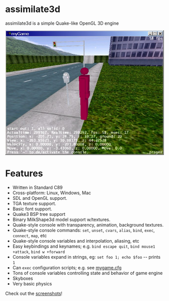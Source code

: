 # assimilate3d

assimilate3d is a simple Quake-like OpenGL 3D engine

![screenshot](screenshots/entities2.jpg)

# Features

* Written in Standard C89
* Cross-platform: Linux, Windows, Mac
* SDL and OpenGL support.
* TGA texture support.
* Basic font support.
* Quake3 BSP tree support
* Binary MilkShape3d model support w/textures.
* Quake-style console with transparency, animation, background textures.
* Quake-style console commands: `set`, `unset`, `cvars`, `alias`, `bind`, `exec`, `connect`, `map`, etc
* Quake-style console variables and interpolation, aliasing, etc
* Easy keybindings and keynames; e.g. `bind escape quit`, `bind mouse1 +attack`, `bind w +forward`
* Console variables expand in strings, eg: `set foo 1; echo $foo` -- prints `1`
* Can `exec` configuration scripts; e.g. see [mygame.cfg](mygame.cfg)
* Tons of console variables controlling state and behavior of game engine
* Skyboxes
* Very basic physics

Check out the [screenshots](screenshots)!

